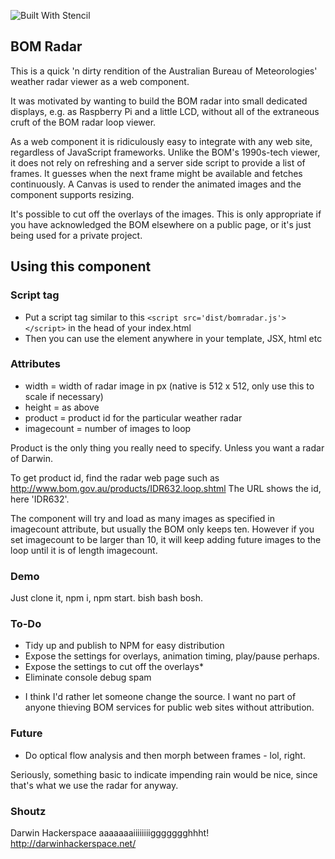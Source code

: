 ![Built With Stencil](https://img.shields.io/badge/-Built%20With%20Stencil-16161d.svg?logo=data%3Aimage%2Fsvg%2Bxml%3Bbase64%2CPD94bWwgdmVyc2lvbj0iMS4wIiBlbmNvZGluZz0idXRmLTgiPz4KPCEtLSBHZW5lcmF0b3I6IEFkb2JlIElsbHVzdHJhdG9yIDE5LjIuMSwgU1ZHIEV4cG9ydCBQbHVnLUluIC4gU1ZHIFZlcnNpb246IDYuMDAgQnVpbGQgMCkgIC0tPgo8c3ZnIHZlcnNpb249IjEuMSIgaWQ9IkxheWVyXzEiIHhtbG5zPSJodHRwOi8vd3d3LnczLm9yZy8yMDAwL3N2ZyIgeG1sbnM6eGxpbms9Imh0dHA6Ly93d3cudzMub3JnLzE5OTkveGxpbmsiIHg9IjBweCIgeT0iMHB4IgoJIHZpZXdCb3g9IjAgMCA1MTIgNTEyIiBzdHlsZT0iZW5hYmxlLWJhY2tncm91bmQ6bmV3IDAgMCA1MTIgNTEyOyIgeG1sOnNwYWNlPSJwcmVzZXJ2ZSI%2BCjxzdHlsZSB0eXBlPSJ0ZXh0L2NzcyI%2BCgkuc3Qwe2ZpbGw6I0ZGRkZGRjt9Cjwvc3R5bGU%2BCjxwYXRoIGNsYXNzPSJzdDAiIGQ9Ik00MjQuNywzNzMuOWMwLDM3LjYtNTUuMSw2OC42LTkyLjcsNjguNkgxODAuNGMtMzcuOSwwLTkyLjctMzAuNy05Mi43LTY4LjZ2LTMuNmgzMzYuOVYzNzMuOXoiLz4KPHBhdGggY2xhc3M9InN0MCIgZD0iTTQyNC43LDI5Mi4xSDE4MC40Yy0zNy42LDAtOTIuNy0zMS05Mi43LTY4LjZ2LTMuNkgzMzJjMzcuNiwwLDkyLjcsMzEsOTIuNyw2OC42VjI5Mi4xeiIvPgo8cGF0aCBjbGFzcz0ic3QwIiBkPSJNNDI0LjcsMTQxLjdIODcuN3YtMy42YzAtMzcuNiw1NC44LTY4LjYsOTIuNy02OC42SDMzMmMzNy45LDAsOTIuNywzMC43LDkyLjcsNjguNlYxNDEuN3oiLz4KPC9zdmc%2BCg%3D%3D&colorA=16161d&style=flat-square)

## BOM Radar

This is a quick 'n dirty rendition of the Australian Bureau of Meteorologies' weather radar viewer as a web component.

It was motivated by wanting to build the BOM radar into small dedicated displays, e.g. as Raspberry Pi and a little LCD, without all of the extraneous cruft of the BOM radar loop viewer.

As a web component it is ridiculously easy to integrate with any web site, regardless of JavaScript frameworks. Unlike the BOM's 1990s-tech viewer, it does not rely on refreshing and a server side script to provide a list of frames. It guesses when the next frame might be available and fetches continuously.
A Canvas is used to render the animated images and the component supports resizing.

It's possible to cut off the overlays of the images. This is only appropriate if you have acknowledged the BOM elsewhere on a public page, or it's just being used for a private project.

## Using this component

### Script tag

- Put a script tag similar to this `<script src='dist/bomradar.js'></script>` in the head of your index.html
- Then you can use the element <bomradar-component> anywhere in your template, JSX, html etc

### Attributes

- width = width of radar image in px (native is 512 x 512, only use this to scale if necessary)
- height = as above
- product = product id for the particular weather radar
- imagecount = number of images to loop

Product is the only thing you really need to specify. Unless you want a radar of Darwin.

To get product id, find the radar web page such as http://www.bom.gov.au/products/IDR632.loop.shtml
The URL shows the id, here 'IDR632'.

The component will try and load as many images as specified in imagecount attribute, but usually the BOM only keeps ten. However if you set imagecount to be larger than 10, it will keep adding future images to the loop until it is of length imagecount.

### Demo

Just clone it, npm i, npm start. bish bash bosh.

### To-Do

- Tidy up and publish to NPM for easy distribution
- Expose the settings for overlays, animation timing, play/pause perhaps.
- Expose the settings to cut off the overlays*
- Eliminate console debug spam 

* I think I'd rather let someone change the source. I want no part of anyone thieving BOM services for public web sites without attribution.

### Future

- Do optical flow analysis and then morph between frames - lol, right.

Seriously, something basic to indicate impending rain would be nice, since that's what we use the radar for anyway.

### Shoutz

Darwin Hackerspace aaaaaaaiiiiiiiiggggggghhht!
http://darwinhackerspace.net/
